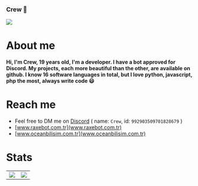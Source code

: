 <h3>Crew 👋</h3>
<td>
  <tr>
   <img src="https://cdn.discordapp.com/attachments/1039241382252003349/1136867882416996453/3954-hello-cube_1.png">
  </tr>
</td>

# About me

__Hi, I'm Crew, 19 years old, I'm a developer. I have a bot approved for Discord. My projects, each more beautiful than the other, are available on github. I know 16 software languages ​​in total, but I love python, javascript, php the most, always write code 😃__

# Reach me
- Feel free to DM me on [Discord] ( name: `Crew`, id: `992903509701828679` )
- [www.raxebot.com.tr](www.raxebot.com.tr)
- [www.oceanbilisim.com.tr](www.oceanbilisim.com.tr)


# Stats

<table>
  <tr>
    <td align="center" style="padding=0;width=50%;">
      <img align="center" style="padding=0;" src="https://gh-stats.didinele.me/api/?username=crewcik&show_icons=true&title_color=4F8CC9&text_color=9f9f9f&bg_color=00000000&hide_border=true&icon_color=4F8CC9&hide_title=true&count_private=true"/>
    </td>
    <td align="center" style="padding=0;width=50%;">
      <img align="center" style="padding=0;" src="https://gh-stats.didinele.me/api/top-langs/?username=crewcik&layout=compact&show_icons=true&title_color=4F8CC9&text_color=9f9f9f&bg_color=00000000&hide_border=true&icon_color=00000000&count_private=true&extra=cordis-lib/cordis;chatsift/automoderator,ama"/>
    </td>
  </tr>
</table>

[Discord]:                      https://discord.com/users/992903509701828679
